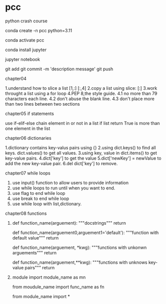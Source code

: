 # pcc
python crash course

conda create -n pcc python=3.11

conda activate pcc

conda install jupyter 

jupyter notebook

git add <file>
git commit -m 'description message'
git push

chapter04

1.understand how to slice a list [1,:] [:,4]
2.copy a list using slice: [:]
3.work throught a list using a for loop
4.PEP 8,the style guide. 
    4.1 no more than 79 characters each line.
    4.2 don't abuse the blank line.
    4.3 don't place more than two lines between two sections

chapter05 if statements

use if-elif-else chain 
element in or not in a list
if list 
    return True is more than one element in the list
    
chapter06 dictionaries

1.dictionary contains key-valus pairs using {}
2.using dict.keys() to find all keys. dict.values() to get all values.
3.using  key, value in dict.items() to get key-value pairs.
4.dict['key'] to get the value
5.dict['newKey'] = newValue to add the new key-value pair.
6.del dict['key'] to remove.

chapter07 while loops
1. use input() function to allow users to provide information
2. use while loops to run until when you want to end.
3. use flag to end while loop
4. use break to end while loop
5. use while loop with list,dictionary.

chapter08 functions

1. def function_name(arguement):
       """docstrings"""
       return

   def function_name(arguement0,arguement1='default'):
       """function with default value"""
       return
    
   def function_name(arguement, *kwg):
       """functions with unkonwn arguements"""
       return

   def function_name(arguement,**kwg):
       """functions with unknows key-value pairs"""
       return 

2. module
   import module_name as mn

   from moudule_name import func_name as fn

   from module_name import *





